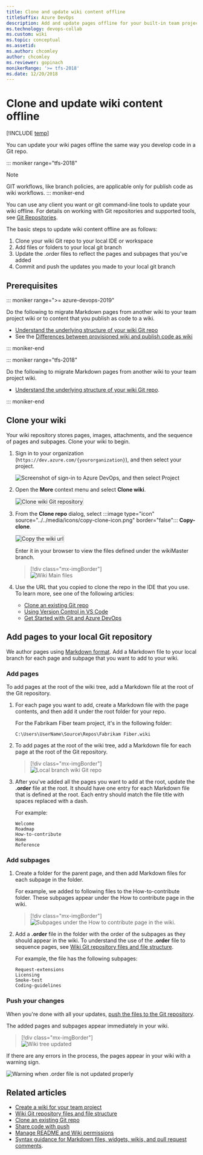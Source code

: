 ```yaml
---
title: Clone and update wiki content offline 
titleSuffix: Azure DevOps 
description: Add and update pages offline for your built-in team project wiki in Azure DevOps 
ms.technology: devops-collab
ms.custom: wiki
ms.topic: conceptual
ms.assetid:
ms.author: chcomley
author: chcomley
ms.reviewer: gopinach
monikerRange: '>= tfs-2018'
ms.date: 12/20/2018  
---
```


# Clone and update wiki content offline

[!INCLUDE [temp](../../includes/version-vsts-tfs-2018.md)]

You can update your wiki pages offline the same way you develop code in a Git repo.

::: moniker range="tfs-2018"
> [!NOTE]  
> GIT workflows, like branch policies, are applicable only for publish code as wiki workflows.
::: moniker-end

You can use any client you want or git command-line tools to update your wiki offline. For details on working with Git repositories and supported tools, see [Git Repositories](../../repos/git/index.yml).

The basic steps to update wiki content offline are as follows:

1. Clone your wiki Git repo to your local IDE or workspace
2. Add files or folders to your local git branch
3. Update the .order files to reflect the pages and subpages that you've added
4. Commit and push the updates you made to your local git branch

## Prerequisites

::: moniker range=">= azure-devops-2019"

Do the following to migrate Markdown pages from another wiki to your team project wiki or to content that you publish as code to a wiki.

- [Understand the underlying structure of your wiki Git repo](wiki-file-structure.md)
- See the [Differences between provisioned wiki and publish code as wiki](provisioned-vs-published-wiki.md)

::: moniker-end

::: moniker range="tfs-2018"

Do the following to migrate Markdown pages from another wiki to your team project wiki.

- [Understand the underlying structure of your wiki Git repo](wiki-file-structure.md).

::: moniker-end

<a id="edit-wiki-offline"></a>

## Clone your wiki

Your wiki repository stores pages, images, attachments, and the sequence of pages and subpages. Clone your wiki to begin.

1. Sign in to your organization (`https://dev.azure.com/{yourorganization}`), and then select your project.

   ![Screenshot of sign-in to Azure DevOps, and then select Project](media/wiki/sign-in-to-azure-devops-select-project.png)

2. Open the **More** context menu and select **Clone wiki**.

	<img src="media/wiki/clone-wiki.png" alt="Clone wiki Git repository" style="border: 1px solid #C3C3C3;" />

3. From the **Clone repo** dialog, select :::image type="icon" source="../../media/icons/copy-clone-icon.png" border="false"::: **Copy-clone**.  

	<img src="media/wiki/clone-wiki-dialog.png" alt="Copy the wiki url" style="border: 1px solid #C3C3C3;" />

	Enter it in your browser to view the files defined under the wikiMaster branch.

	> [!div class="mx-imgBorder"]  
	> ![Wiki Main files](media/wiki/work-offline-wikiMaster-files.png)

3. Use the URL that you copied to clone the repo in the IDE that you use. To learn more, see one of the following articles:
	- [Clone an existing Git repo](../../repos/git/clone.md)
	- [Using Version Control in VS Code](https://code.visualstudio.com/docs/editor/versioncontrol)
	- [Get Started with Git and Azure DevOps](../../repos/git/gitquickstart.md?tabs=visual-studio)

## Add pages to your local Git repository

We author pages using [Markdown format](./markdown-guidance.md). Add a Markdown file to your local branch for each page and subpage that you want to add to your wiki.

### Add pages

To add pages at the root of the wiki tree, add a Markdown file at the root of the Git repository.

1. For each page you want to add, create a Markdown file with the page contents, and then add it under the root folder for your repo.

	For the Fabrikam Fiber team project, it's in the following folder:  

	`C:\Users\UserName\Source\Repos\Fabrikam Fiber.wiki`

2.  To add pages at the root of the wiki tree, add a Markdown file for each page at the root of the Git repository.

	> [!div class="mx-imgBorder"]  
	> ![Local branch wiki Git repo](media/wiki/add-pages.png)

3. After you've added all the pages you want to add at the root, update the **.order** file at the root. It should have one entry for each Markdown file that is defined at the root. Each entry should match the file title with spaces replaced with a dash.

	For example:  

    ```
	Welcome
	Roadmap  
	How-to-contribute  
	Home  
	Reference  
    ```

### Add subpages

1. Create a folder for the parent page, and then add Markdown files for each subpage in the folder.

   For example, we added to following files to the How-to-contribute folder. These subpages appear under the How to contribute page in the wiki.

	> [!div class="mx-imgBorder"]  
	> ![Subpages under the How to contribute page in the wiki.](media/wiki/add-sub-pages.png)

2. Add a **.order** file in the folder with the order of the subpages as they should appear in the wiki. To understand the use of the **.order** file to sequence pages, see [Wiki Git repository files and file structure](wiki-file-structure.md).
	 
	For example, the file has the following subpages:

    ```
	Request-extensions  
	Licensing  
	Smoke-test  
	Coding-guidelines  
    ```

### Push your changes

When you're done with all your updates, [push the files to the Git repository](../../repos/git/pushing.md).

The added pages and subpages appear immediately in your wiki.

   > [!div class="mx-imgBorder"]  
   > ![Wiki tree updated](media/wiki/wiki-tree-updated-offline.png)

If there are any errors in the process, the pages appear in your wiki with a warning sign.

![Warning when .order file is not updated properly](media/wiki/wiki-offline-order-warning.png)

## Related articles

- [Create a wiki for your team project](wiki-create-repo.md)
- [Wiki Git repository files and file structure](wiki-file-structure.md)
- [Clone an existing Git repo](../../repos/git/clone.md)
- [Share code with push](../../repos/git/pushing.md)
- [Manage README and Wiki permissions](manage-readme-wiki-permissions.md)
- [Syntax guidance for Markdown files, widgets, wikis, and pull request comments](./markdown-guidance.md).

<!---

<img src="media/wiki/wiki-repo-struct.png" alt="Wiki Git repository structure" style="border: 1px solid #C3C3C3;" />
 
<img src="media/wiki/wiki-offline-add-page.png" alt="Add page to wiki Git repo" style="border: 1px solid #C3C3C3;" />

	<img src="media/wiki/wiki-offline-update-order-subpages.png" alt="Update .ORDER file with the order of the sub-pages in the Git repo" style="border: 1px solid #C3C3C3;" />

	<img src="media/wiki/wiki-offline-updated.png" alt="Wiki pages appear after updating the pages offline" style="border: 1px solid #C3C3C3;" />

In the web portal, you can view the repo files based on the following URL: 
::: moniker range=">= azure-devops-2019"
	`https://*AccountName*.visualstudio.com/DefaultCollection/*ProjectName*/_git/*ProjectName*.wiki`
::: moniker-end
::: moniker range=">= tfs-2018"
	`https://*ServerName*/DefaultCollection/*ProjectName*/_git/*ProjectName*.wiki`
::: moniker-end

1. Clone your wiki Git repo to your local IDE or workspace 
2. Create a local git branch based on your wikiMaster branch 
3. Add files or folders to your local git branch 
4. Update the .ORDER file(s) to reflect the pages and subpages you've added 
5. Commit and push the updates you made to your local git branch
6. Create a pull request to merge your changes to the wikiMaster branch 
7. Approve the changes to complete the pull request.  

While that's a lot of steps, the main steps that are specific to updating a wiki is step 3. The rest follow the standard steps for updating a Git repo.

-->
